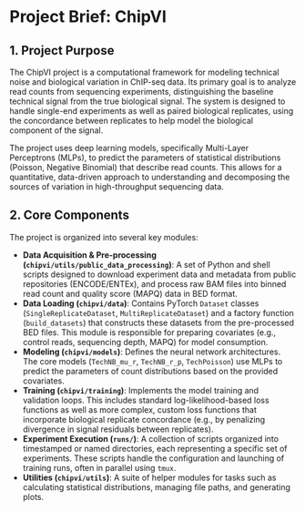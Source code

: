 # Project Brief: ChipVI

## 1. Project Purpose

The ChipVI project is a computational framework for modeling technical noise and biological variation in ChIP-seq data. Its primary goal is to analyze read counts from sequencing experiments, distinguishing the baseline technical signal from the true biological signal. The system is designed to handle single-end experiments as well as paired biological replicates, using the concordance between replicates to help model the biological component of the signal.

The project uses deep learning models, specifically Multi-Layer Perceptrons (MLPs), to predict the parameters of statistical distributions (Poisson, Negative Binomial) that describe read counts. This allows for a quantitative, data-driven approach to understanding and decomposing the sources of variation in high-throughput sequencing data.

## 2. Core Components

The project is organized into several key modules:

*   **Data Acquisition & Pre-processing (`chipvi/utils/public_data_processing`)**: A set of Python and shell scripts designed to download experiment data and metadata from public repositories (ENCODE/ENTEx), and process raw BAM files into binned read count and quality score (MAPQ) data in BED format.
*   **Data Loading (`chipvi/data`)**: Contains PyTorch `Dataset` classes (`SingleReplicateDataset`, `MultiReplicateDataset`) and a factory function (`build_datasets`) that constructs these datasets from the pre-processed BED files. This module is responsible for preparing covariates (e.g., control reads, sequencing depth, MAPQ) for model consumption.
*   **Modeling (`chipvi/models`)**: Defines the neural network architectures. The core models (`TechNB_mu_r`, `TechNB_r_p`, `TechPoisson`) use MLPs to predict the parameters of count distributions based on the provided covariates.
*   **Training (`chipvi/training`)**: Implements the model training and validation loops. This includes standard log-likelihood-based loss functions as well as more complex, custom loss functions that incorporate biological replicate concordance (e.g., by penalizing divergence in signal residuals between replicates).
*   **Experiment Execution (`runs/`)**: A collection of scripts organized into timestamped or named directories, each representing a specific set of experiments. These scripts handle the configuration and launching of training runs, often in parallel using `tmux`.
*   **Utilities (`chipvi/utils`)**: A suite of helper modules for tasks such as calculating statistical distributions, managing file paths, and generating plots.